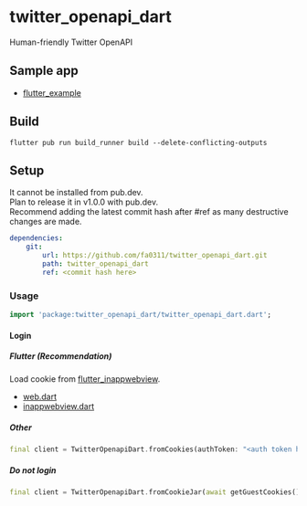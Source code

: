 # twitter_openapi_dart

Human-friendly Twitter OpenAPI

## Sample app

- [flutter_example](./example/flutter_example)

## Build

```shell
flutter pub run build_runner build --delete-conflicting-outputs
```

## Setup

It cannot be installed from pub.dev.  
Plan to release it in v1.0.0 with pub.dev.  
Recommend adding the latest commit hash after #ref as many destructive changes are made.  

```yaml
dependencies:
    git:
        url: https://github.com/fa0311/twitter_openapi_dart.git
        path: twitter_openapi_dart
        ref: <commit hash here>
```

### Usage

```dart
import 'package:twitter_openapi_dart/twitter_openapi_dart.dart';
```

#### Login

##### Flutter (Recommendation)

Load cookie from [flutter_inappwebview](https://github.com/pichillilorenzo/flutter_inappwebview).

- [web.dart](./example/flutter_example/lib/view/login/web.dart)
- [inappwebview.dart](./example/flutter_example/lib/view/auth/inappwebview.dart)

##### Other

```dart
final client = TwitterOpenapiDart.fromCookies(authToken: "<auth token here>", ct0: "<csrf token here>");
```

##### Do not login

```dart
final client = TwitterOpenapiDart.fromCookieJar(await getGuestCookies());
```
